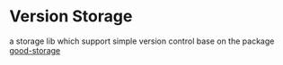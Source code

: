 # Version Storage
a storage lib which support simple version control base on the package [good-storage](https://github.com/ustbhuangyi/storage)
